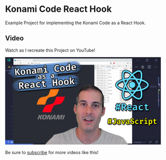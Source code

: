 # Konami Code React Hook

Example Project for implementing the Konami Code as a React Hook.

## Video

Watch as I recreate this Project on YouTube!

[![YouTube Screenshot](media/konami.png)](https://www.youtube.com/watch?v=08Gd6ZABaII)

Be sure to [subscribe](https://www.youtube.com/c/JoelCodes?sub_confirmation=1) for more videos like this!
